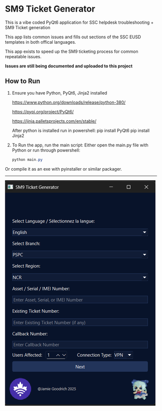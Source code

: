 # SM9 Ticket Generator

This is a vibe coded PyQt6 application for SSC helpdesk troubleshooting + SM9 Ticket generation

This app lists common issues and fills out sections of the SSC EUSD templates in both offical languages.

This app exists to speed up the SM9 ticketing process for common repeatable issues.

**Issues are still being documented and uploaded to this project**

## How to Run
1. Ensure you have Python, PyQt6, Jinja2 installed

   https://www.python.org/downloads/release/python-380/

   https://pypi.org/project/PyQt6/ 

   https://jinja.palletsprojects.com/en/stable/

   After python is installed run in powershell:
   pip install PyQt6
   pip install Jinja2

2. To Run the app, run the main script: Either open the main.py file with Python or run through powershell:
   
   ```powershell
   python main.py
   ```
Or compile it as an exe with pyinstaller or similar packager. 

----------------------------------------------------------------------------------------------------------------------
 
<p align="center">

   ![SSCTicketGen GUI](https://github.com/jamieisonline/SSCTicketGen/blob/main/Screenshot%202025-06-29%20163030.png)

</p>
